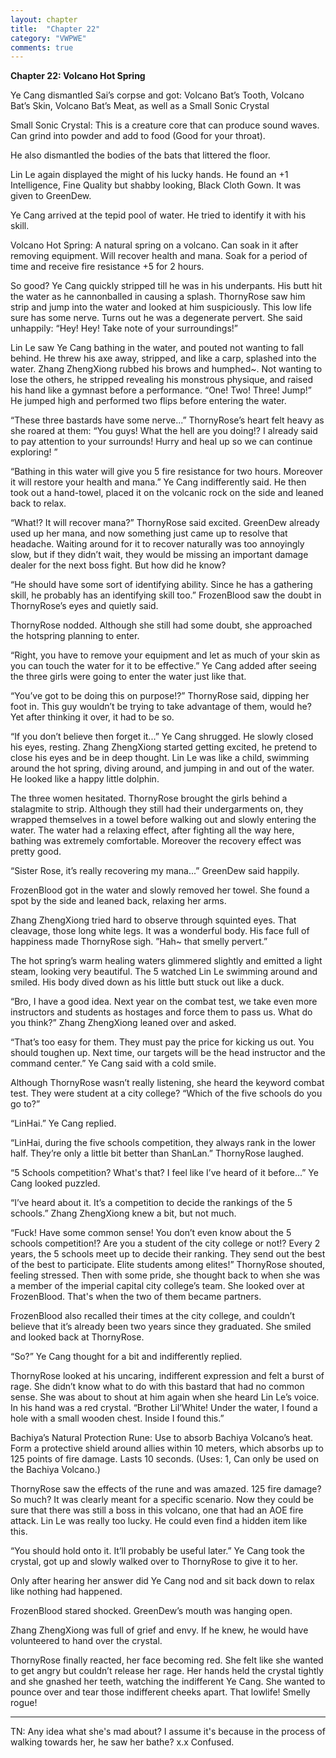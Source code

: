 ```yaml
---
layout: chapter
title:  "Chapter 22"
category: "VWPWE"
comments: true
---
```


**Chapter 22: Volcano Hot Spring**
 
Ye Cang dismantled Sai’s corpse and got: Volcano Bat’s Tooth, Volcano Bat’s Skin, Volcano Bat’s Meat, as well as a Small Sonic Crystal
 
Small Sonic Crystal: This is a creature core that can produce sound waves. Can grind into powder and add to food (Good for your throat).
 
He also dismantled the bodies of the bats that littered the floor.
 
Lin Le again displayed the might of his lucky hands. He found an +1 Intelligence, Fine Quality but shabby looking, Black Cloth Gown. It was given to GreenDew.
 
Ye Cang arrived at the tepid pool of water. He tried to identify it with his skill.
 
Volcano Hot Spring: A natural spring on a volcano. Can soak in it after removing equipment. Will recover health and mana. Soak for a period of time and receive fire resistance +5 for 2 hours.
 
So good? Ye Cang quickly stripped till he was in his underpants. His butt hit the water as he cannonballed in causing a splash. ThornyRose saw him strip and jump into the water and looked at him suspiciously. This low life sure has some nerve. Turns out he was a degenerate pervert. She said unhappily: “Hey! Hey! Take note of your surroundings!”
 
Lin Le saw Ye Cang bathing in the water, and pouted not wanting to fall behind. He threw his axe away, stripped, and like a carp, splashed into the water. Zhang ZhengXiong rubbed his brows and humphed~. Not wanting to lose the others, he stripped revealing his monstrous physique, and raised his hand like a gymnast before a performance. “One! Two! Three! Jump!” He jumped high and performed two flips before entering the water.
 
“These three bastards have some nerve...” ThornyRose’s heart felt heavy as she roared at them: “You guys! What the hell are you doing!? I already said to pay attention to your surrounds! Hurry and heal up so we can continue exploring! ”
 
“Bathing in this water will give you 5 fire resistance for two hours. Moreover it will restore your health and mana.” Ye Cang indifferently said. He then took out a hand-towel, placed it on the volcanic rock on the side and leaned back to relax. 
 
“What!? It will recover mana?” ThornyRose said excited. GreenDew already used up her mana, and now something just came up to resolve that headache. Waiting around for it to recover naturally was too annoyingly slow, but if they didn’t wait, they would be missing an important damage dealer for the next boss fight. But how did he know?
 
“He should have some sort of identifying ability. Since he has a gathering skill, he probably has an identifying skill too.” FrozenBlood saw the doubt in ThornyRose’s eyes and quietly said.
 
ThornyRose nodded. Although she still had some doubt, she approached the hotspring planning to enter.
 
“Right, you have to remove your equipment and let as much of your skin as you can touch the water for it to be effective.” Ye Cang added after seeing the three girls were going to enter the water just like that.
 
“You’ve got to be doing this on purpose!?” ThornyRose said, dipping her foot in. This guy wouldn’t be trying to take advantage of them, would he? Yet after thinking it over, it had to be so.
 
“If you don’t believe then forget it...” Ye Cang shrugged. He slowly closed his eyes, resting. Zhang ZhengXiong started getting excited, he pretend to close his eyes and be in deep thought. Lin Le was like a child, swimming around the hot spring, diving around, and jumping in and out of the water. He looked like a happy little dolphin.
 
The three women hesitated. ThornyRose brought the girls behind a stalagmite to strip. Although they still had their undergarments on, they wrapped themselves in a towel before walking out and slowly entering the water. The water had a relaxing effect, after fighting all the way here, bathing was extremely comfortable. Moreover the recovery effect was pretty good. 
 
“Sister Rose, it’s really recovering my mana...” GreenDew said happily.
 
FrozenBlood got in the water and slowly removed her towel. She found a spot by the side and leaned back, relaxing her arms.
 
Zhang ZhengXiong tried hard to observe through squinted eyes. That cleavage, those long white legs. It was a wonderful body. His face full of happiness made ThornyRose sigh. ”Hah~ that smelly pervert.”
 
The hot spring’s warm healing waters glimmered slightly and emitted a light steam, looking very beautiful. The 5 watched Lin Le swimming around and smiled. His body dived down as his little butt stuck out like a duck.
 
“Bro, I have a good idea. Next year on the combat test, we take even more instructors and students as hostages and force them to pass us. What do you think?” Zhang ZhengXiong leaned over and asked. 
 
“That’s too easy for them. They must pay the price for kicking us out. You should toughen up. Next time, our targets will be the head instructor and the command center.” Ye Cang said with a cold smile. 
 
Although ThornyRose wasn’t really listening, she heard the keyword combat test. They were student at a city college? “Which of the five schools do you go to?”
 
“LinHai.” Ye Cang replied.
 
“LinHai, during the five schools competition, they always rank in the lower half. They’re only a little bit better than ShanLan.” ThornyRose laughed.
 
“5 Schools competition? What's that? I feel like I’ve heard of it before...” Ye Cang looked puzzled.
 
“I’ve heard about it. It’s a competition to decide the rankings of the 5 schools.” Zhang ZhengXiong knew a bit, but not much.
 
“Fuck! Have some common sense! You don’t even know about the 5 schools competition!? Are you a student of the city college or not!? Every 2 years, the 5 schools meet up to decide their ranking. They send out the best of the best to participate. Elite students among elites!” ThornyRose shouted, feeling stressed. Then with some pride, she thought back to when she was a member of the imperial capital city college’s team. She looked over at FrozenBlood. That's when the two of them became partners.
 
FrozenBlood also recalled their times at the city college, and couldn’t believe that it’s already been two years since they graduated. She smiled and looked back at ThornyRose.
 
“So?” Ye Cang thought for a bit and indifferently replied.
 
ThornyRose looked at his uncaring, indifferent expression and felt a burst of rage. She didn’t know what to do with this bastard that had no common sense. She was about to shout at him again when she heard Lin Le’s voice. In his hand was a red crystal. “Brother Lil’White! Under the water, I found a hole with a small wooden chest. Inside I found this.” 
 
Bachiya’s Natural Protection Rune: Use to absorb Bachiya Volcano’s heat. Form a protective shield around allies within 10 meters, which absorbs up to 125 points of fire damage. Lasts 10 seconds. (Uses: 1, Can only be used on the Bachiya Volcano.)
 
ThornyRose saw the effects of the rune and was amazed. 125 fire damage? So much? It was clearly meant for a specific scenario. Now they could be sure that there was still a boss in this volcano, one that had an AOE fire attack. Lin Le was really too lucky. He could even find a hidden item like this.
 
“You should hold onto it. It’ll probably be useful later.”  Ye Cang took the crystal, got up and slowly walked over to ThornyRose to give it to her. 
 
Only after hearing her answer did Ye Cang nod and sit back down to relax like nothing had happened. 
 
FrozenBlood stared shocked. GreenDew’s mouth was hanging open. 
 
Zhang ZhengXiong was full of grief and envy. If he knew, he would have volunteered to hand over the crystal.
 
ThornyRose finally reacted, her face becoming red. She felt like she wanted to get angry but couldn’t release her rage. Her hands held the crystal tightly and she gnashed her teeth, watching the indifferent Ye Cang. She wanted to pounce over and tear those indifferent cheeks apart.  That lowlife! Smelly rogue!

---

TN: Any idea what she's mad about? I assume it's because in the process of walking towards her, he saw her bathe? x.x Confused.